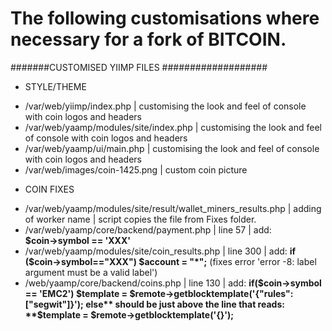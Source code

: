 # The following customisations where necessary for a fork of BITCOIN.

#######CUSTOMISED YIIMP FILES ###################
* STYLE/THEME
- /var/web/yiimp/index.php | customising the look and feel of console with coin logos and headers
- /var/web/yaamp/modules/site/index.php | customising the look and feel of console with coin logos and headers
- /var/web/yaamp/ui/main.php | customising the look and feel of console with coin logos and headers
- /var/web/images/coin-1425.png | custom coin picture

* COIN FIXES
- /var/web/yaamp/modules/site/result/wallet_miners_results.php |  adding of worker name | script copies the file from Fixes folder.
- /var/web/yaamp/core/backend/payment.php | line 57 | add:  
**$coin->symbol == 'XXX'**
- /var/web/yaamp/modules/site/coin_results.php | line 300 | add: 
**if ($coin->symbol=="XXX") $account = "*";** 
  (fixes error 'error -8: label argument must be a valid label')
- /web/yaamp/core/backend/coins.php | line 130 | add: 
**if($coin->symbol == 'EMC2')
            $template = $remote->getblocktemplate('{"rules":["segwit"]}');
            else**
should be just above the line that reads:
**$template = $remote->getblocktemplate('{}');**

